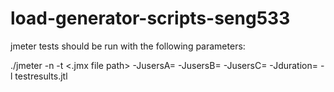 # load-generator-scripts-seng533

jmeter tests should be run with the following parameters:

./jmeter -n -t <.jmx file path> -JusersA=<num A users> -JusersB=<num B users> -JusersC=<num C users> -Jduration=<test duration in seconds> -l testresults.jtl
